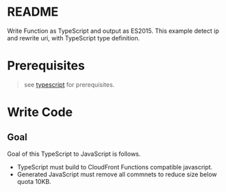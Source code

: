 # README

Write Function as TypeScript and output as ES2015.
This example detect ip and rewrite uri, with TypeScript type definition.

# Prerequisites

> see [typescript](../typescript/README.md) for prerequisites.

# Write Code

## Goal

Goal of this TypeScript to JavaScript is follows.

- TypeScript must build to CloudFront Functions compatible javascript.
- Generated JavaScript must remove all commnets to reduce size below quota 10KB.
